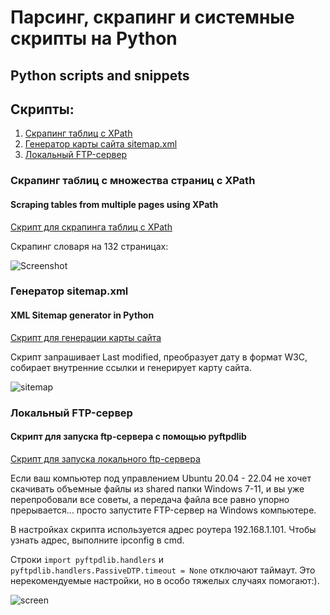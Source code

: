 # Парсинг, скрапинг и системные скрипты на Python
## Python scripts and snippets

## Скрипты:
1. [Скрапинг таблиц с XPath](#xpath_scraping)
2. [Генератор карты сайта sitemap.xml](#sitemap_generator)
3. [Локальный FTP-сервер](#ftp_server)


### <a name="xpath_scraping">Скрапинг таблиц с множества страниц с XPath</a>
#### Scraping tables from multiple pages using XPath

[Скрипт для скрапинга таблиц с XPath](https://github.com/natkaida/scripts/blob/main/scrape_tables.py)

Скрапинг словаря на 132 страницах:

![Screenshot](https://user-images.githubusercontent.com/85797091/180638580-9e7275f5-a7f3-4590-8081-005e65c2e5af.png)

### <a name="sitemap_generator">Генератор sitemap.xml</a> 
#### XML Sitemap generator in Python

[Скрипт для генерации карты сайта](https://github.com/natkaida/scripts/blob/main/sitemap_generator.py)

Скрипт запрашивает Last modified, преобразует дату в формат W3C, собирает внутренние ссылки и генерирует карту сайта.

![sitemap](https://user-images.githubusercontent.com/85797091/213441629-116f4fba-9f45-4a67-882f-d0d6a7db9d91.jpg)

### <a name="ftp_server">Локальный FTP-сервер</a> 
#### Скрипт для запуска ftp-сервера с помощью pyftpdlib

[Скрипт для запуска локального ftp-сервера](https://github.com/natkaida/scripts/blob/main/ftp_server.py)

Если ваш компьютер под управлением Ubuntu 20.04 - 22.04 не хочет скачивать объемные файлы из shared папки Windows 7-11, и вы уже перепробовали все советы, а передача файла все равно упорно прерывается... просто запустите FTP-сервер на Windows компьютере.

В настройках скрипта используется адрес роутера 192.168.1.101. Чтобы узнать адрес, выполните ipconfig в cmd.

Строки ```import pyftpdlib.handlers``` и ```pyftpdlib.handlers.PassiveDTP.timeout = None``` отключают таймаут. Это нерекомендуемые настройки, но в особо тяжелых случаях помогают:).

![screen](https://user-images.githubusercontent.com/85797091/232847541-a9e8160a-b6fb-4ea4-ad7d-bc8c0ac5663a.jpg)


